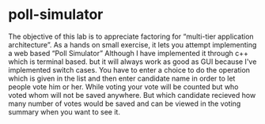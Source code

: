 # poll-simulator
The objective of this lab is to appreciate factoring for “multi-tier application architecture”. As a hands on small exercise, it lets you attempt implementing a web based “Poll Simulator”
Although I have implemented it through c++ which is terminal based.
but it will always work as good as GUI because I've implemented switch cases.
You have to enter a choice to do the operation which is given in the list and then enter  candidate name in order to let people vote him or her. While voting your vote will be counted but who voted whom will not be saved anywhere. But which candidate recieved how many number of votes would be saved and can be viewed in the voting summary when you want to see it.
